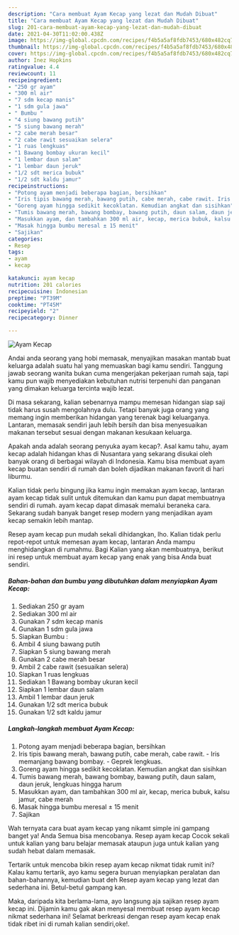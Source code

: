 ```yaml
---
description: "Cara membuat Ayam Kecap yang lezat dan Mudah Dibuat"
title: "Cara membuat Ayam Kecap yang lezat dan Mudah Dibuat"
slug: 201-cara-membuat-ayam-kecap-yang-lezat-dan-mudah-dibuat
date: 2021-04-30T11:02:00.438Z
image: https://img-global.cpcdn.com/recipes/f4b5a5af8fdb7453/680x482cq70/ayam-kecap-foto-resep-utama.jpg
thumbnail: https://img-global.cpcdn.com/recipes/f4b5a5af8fdb7453/680x482cq70/ayam-kecap-foto-resep-utama.jpg
cover: https://img-global.cpcdn.com/recipes/f4b5a5af8fdb7453/680x482cq70/ayam-kecap-foto-resep-utama.jpg
author: Inez Hopkins
ratingvalue: 4.4
reviewcount: 11
recipeingredient:
- "250 gr ayam"
- "300 ml air"
- "7 sdm kecap manis"
- "1 sdm gula jawa"
- " Bumbu "
- "4 siung bawang putih"
- "5 siung bawang merah"
- "2 cabe merah besar"
- "2 cabe rawit sesuaikan selera"
- "1 ruas lengkuas"
- "1 Bawang bombay ukuran kecil"
- "1 lembar daun salam"
- "1 lembar daun jeruk"
- "1/2 sdt merica bubuk"
- "1/2 sdt kaldu jamur"
recipeinstructions:
- "Potong ayam menjadi beberapa bagian, bersihkan"
- "Iris tipis bawang merah, bawang putih, cabe merah, cabe rawit. Iris memanjang bawang bombay. Geprek lengkuas."
- "Goreng ayam hingga sedikit kecoklatan. Kemudian angkat dan sisihkan"
- "Tumis bawang merah, bawang bombay, bawang putih, daun salam, daun jeruk, lengkuas hingga harum"
- "Masukkan ayam, dan tambahkan 300 ml air, kecap, merica bubuk, kalsu jamur, cabe merah"
- "Masak hingga bumbu meresal ± 15 menit"
- "Sajikan"
categories:
- Resep
tags:
- ayam
- kecap

katakunci: ayam kecap 
nutrition: 201 calories
recipecuisine: Indonesian
preptime: "PT39M"
cooktime: "PT45M"
recipeyield: "2"
recipecategory: Dinner

---
```



![Ayam Kecap](https://img-global.cpcdn.com/recipes/f4b5a5af8fdb7453/680x482cq70/ayam-kecap-foto-resep-utama.jpg)

Andai anda seorang yang hobi memasak, menyajikan masakan mantab buat keluarga adalah suatu hal yang memuaskan bagi kamu sendiri. Tanggung jawab seorang  wanita bukan cuma mengerjakan pekerjaan rumah saja, tapi kamu pun wajib menyediakan kebutuhan nutrisi terpenuhi dan panganan yang dimakan keluarga tercinta wajib lezat.

Di masa  sekarang, kalian sebenarnya mampu memesan hidangan siap saji tidak harus susah mengolahnya dulu. Tetapi banyak juga orang yang memang ingin memberikan hidangan yang terenak bagi keluarganya. Lantaran, memasak sendiri jauh lebih bersih dan bisa menyesuaikan makanan tersebut sesuai dengan makanan kesukaan keluarga. 



Apakah anda adalah seorang penyuka ayam kecap?. Asal kamu tahu, ayam kecap adalah hidangan khas di Nusantara yang sekarang disukai oleh banyak orang di berbagai wilayah di Indonesia. Kamu bisa membuat ayam kecap buatan sendiri di rumah dan boleh dijadikan makanan favorit di hari liburmu.

Kalian tidak perlu bingung jika kamu ingin memakan ayam kecap, lantaran ayam kecap tidak sulit untuk ditemukan dan kamu pun dapat membuatnya sendiri di rumah. ayam kecap dapat dimasak memalui beraneka cara. Sekarang sudah banyak banget resep modern yang menjadikan ayam kecap semakin lebih mantap.

Resep ayam kecap pun mudah sekali dihidangkan, lho. Kalian tidak perlu repot-repot untuk memesan ayam kecap, lantaran Anda mampu menghidangkan di rumahmu. Bagi Kalian yang akan membuatnya, berikut ini resep untuk membuat ayam kecap yang enak yang bisa Anda buat sendiri.

<!--inarticleads1-->

##### Bahan-bahan dan bumbu yang dibutuhkan dalam menyiapkan Ayam Kecap:

1. Sediakan 250 gr ayam
1. Sediakan 300 ml air
1. Gunakan 7 sdm kecap manis
1. Gunakan 1 sdm gula jawa
1. Siapkan  Bumbu :
1. Ambil 4 siung bawang putih
1. Siapkan 5 siung bawang merah
1. Gunakan 2 cabe merah besar
1. Ambil 2 cabe rawit (sesuaikan selera)
1. Siapkan 1 ruas lengkuas
1. Sediakan 1 Bawang bombay ukuran kecil
1. Siapkan 1 lembar daun salam
1. Ambil 1 lembar daun jeruk
1. Gunakan 1/2 sdt merica bubuk
1. Gunakan 1/2 sdt kaldu jamur




<!--inarticleads2-->

##### Langkah-langkah membuat Ayam Kecap:

1. Potong ayam menjadi beberapa bagian, bersihkan
1. Iris tipis bawang merah, bawang putih, cabe merah, cabe rawit. - Iris memanjang bawang bombay. - Geprek lengkuas.
1. Goreng ayam hingga sedikit kecoklatan. Kemudian angkat dan sisihkan
1. Tumis bawang merah, bawang bombay, bawang putih, daun salam, daun jeruk, lengkuas hingga harum
1. Masukkan ayam, dan tambahkan 300 ml air, kecap, merica bubuk, kalsu jamur, cabe merah
1. Masak hingga bumbu meresal ± 15 menit
1. Sajikan




Wah ternyata cara buat ayam kecap yang nikamt simple ini gampang banget ya! Anda Semua bisa mencobanya. Resep ayam kecap Cocok sekali untuk kalian yang baru belajar memasak ataupun juga untuk kalian yang sudah hebat dalam memasak.

Tertarik untuk mencoba bikin resep ayam kecap nikmat tidak rumit ini? Kalau kamu tertarik, ayo kamu segera buruan menyiapkan peralatan dan bahan-bahannya, kemudian buat deh Resep ayam kecap yang lezat dan sederhana ini. Betul-betul gampang kan. 

Maka, daripada kita berlama-lama, ayo langsung aja sajikan resep ayam kecap ini. Dijamin kamu gak akan menyesal membuat resep ayam kecap nikmat sederhana ini! Selamat berkreasi dengan resep ayam kecap enak tidak ribet ini di rumah kalian sendiri,oke!.

